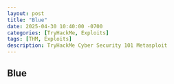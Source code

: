 ```yaml
---
layout: post
title: "Blue"
date: 2025-04-30 10:40:00 -0700
categories: [TryHackMe, Exploits]
tags: [THM, Exploits]
description: TryHackMe Cyber Security 101 Metasploit
---
```


## Blue

